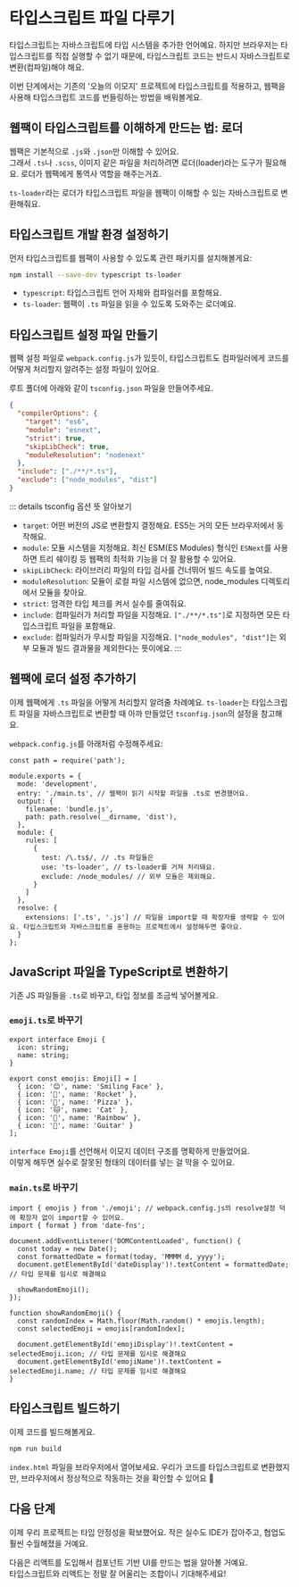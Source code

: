 # 타입스크립트 파일 다루기

타입스크립트는 자바스크립트에 타입 시스템을 추가한 언어예요. 하지만 브라우저는 타입스크립트를 직접 실행할 수 없기 때문에, 타입스크립트 코드는 반드시 자바스크립트로 변환(컴파일)해야 해요.

이번 단계에서는 기존의 '오늘의 이모지' 프로젝트에 타입스크립트를 적용하고, 웹팩을 사용해 타입스크립트 코드를 번들링하는 방법을 배워볼게요.

## 웹팩이 타입스크립트를 이해하게 만드는 법: 로더

웹팩은 기본적으로 `.js`와 `.json`만 이해할 수 있어요.  
그래서 `.ts`나 `.scss`, 이미지 같은 파일을 처리하려면 로더(loader)라는 도구가 필요해요. 로더가 웹팩에게 통역사 역할을 해주는거죠.

`ts-loader`라는 로더가 타입스크립트 파일을 웹팩이 이해할 수 있는 자바스크립트로 변환해줘요.

## 타입스크립트 개발 환경 설정하기

먼저 타입스크립트를 웹팩이 사용할 수 있도록 관련 패키지를 설치해볼게요:

```bash
npm install --save-dev typescript ts-loader
```

- `typescript`: 타입스크립트 언어 자체와 컴파일러를 포함해요.
- `ts-loader`: 웹팩이 `.ts` 파일을 읽을 수 있도록 도와주는 로더예요.

## 타입스크립트 설정 파일 만들기

웹팩 설정 파일로 `webpack.config.js`가 있듯이, 타입스크립트도 컴파일러에게 코드를 어떻게 처리할지 알려주는 설정 파일이 있어요.

루트 폴더에 아래와 같이 `tsconfig.json` 파일을 만들어주세요.

```json
{
  "compilerOptions": {
    "target": "es6",
    "module": "esnext",
    "strict": true,
    "skipLibCheck": true,
    "moduleResolution": "nodenext"
  },
  "include": ["./**/*.ts"],
  "exclude": ["node_modules", "dist"]
}
```

::: details tsconfig 옵션 뜻 알아보기

- `target`: 어떤 버전의 JS로 변환할지 결정해요. ES5는 거의 모든 브라우저에서 동작해요.
- `module`: 모듈 시스템을 지정해요. 최신 ESM(ES Modules) 형식인 `ESNext`를 사용하면 트리 쉐이킹 등 웹팩의 최적화 기능을 더 잘 활용할 수 있어요.
- `skipLibCheck`: 라이브러리 파일의 타입 검사를 건너뛰어 빌드 속도를 높여요.
- `moduleResolution`: 모듈이 로컬 파일 시스템에 없으면, node_modules 디렉토리에서 모듈을 찾아요.
- `strict`: 엄격한 타입 체크를 켜서 실수를 줄여줘요.
- `include`: 컴파일러가 처리할 파일을 지정해요. `["./**/*.ts"]`로 지정하면 모든 타입스크립트 파일을 포함해요.
- `exclude`: 컴파일러가 무시할 파일을 지정해요. `["node_modules", "dist"]`는 외부 모듈과 빌드 결과물을 제외한다는 뜻이에요.
:::

## 웹팩에 로더 설정 추가하기

이제 웹팩에게 `.ts` 파일을 어떻게 처리할지 알려줄 차례예요. `ts-loader`는 타입스크립트 파일을 자바스크립트로 변환할 때 아까 만들었던 `tsconfig.json`의 설정을 참고해요.

`webpack.config.js`를 아래처럼 수정해주세요:

```js{5-5,10-21}
const path = require('path');

module.exports = {
  mode: 'development',
  entry: './main.ts', // 웹팩이 읽기 시작할 파일을 .ts로 변경했어요.
  output: {
    filename: 'bundle.js',
    path: path.resolve(__dirname, 'dist'),
  },
  module: {
    rules: [
      {
        test: /\.ts$/, // .ts 파일들은
        use: 'ts-loader', // ts-loader를 거쳐 처리돼요.
        exclude: /node_modules/ // 외부 모듈은 제외해요.
      }
    ]
  },
  resolve: {
    extensions: ['.ts', '.js'] // 파일을 import할 때 확장자를 생략할 수 있어요. 타입스크립트와 자바스크립트를 혼용하는 프로젝트에서 설정해두면 좋아요.
  }
};
```



## JavaScript 파일을 TypeScript로 변환하기

기존 JS 파일들을 `.ts`로 바꾸고, 타입 정보를 조금씩 넣어볼게요.

### `emoji.ts`로 바꾸기

```ts{1-4,6-6}
export interface Emoji {
  icon: string;
  name: string;
}

export const emojis: Emoji[] = [
  { icon: '😊', name: 'Smiling Face' },
  { icon: '🚀', name: 'Rocket' },
  { icon: '🍕', name: 'Pizza' },
  { icon: '🐱', name: 'Cat' },
  { icon: '🌈', name: 'Rainbow' },
  { icon: '🎸', name: 'Guitar' }
];
```

`interface Emoji`를 선언해서 이모지 데이터 구조를 명확하게 만들었어요.  
이렇게 해두면 실수로 잘못된 형태의 데이터를 넣는 걸 막을 수 있어요.


### `main.ts`로 바꾸기

```ts{1-1,7-7,16-17}
import { emojis } from './emoji'; // webpack.config.js의 resolve설정 덕에 확장자 없이 import할 수 있어요.
import { format } from 'date-fns';

document.addEventListener('DOMContentLoaded', function() {
  const today = new Date();
  const formattedDate = format(today, 'MMMM d, yyyy');
  document.getElementById('dateDisplay')!.textContent = formattedDate; // 타입 문제를 임시로 해결해요
  
  showRandomEmoji();
});

function showRandomEmoji() {
  const randomIndex = Math.floor(Math.random() * emojis.length);
  const selectedEmoji = emojis[randomIndex];
  
  document.getElementById('emojiDisplay')!.textContent = selectedEmoji.icon; // 타입 문제를 임시로 해결해요
  document.getElementById('emojiName')!.textContent = selectedEmoji.name; // 타입 문제를 임시로 해결해요
}
```

## 타입스크립트 빌드하기

이제 코드를 빌드해볼게요.

```bash
npm run build
```

`index.html` 파일을 브라우저에서 열어보세요. 우리가 코드를 타입스크립트로 변환했지만, 브라우저에서 정상적으로 작동하는 것을 확인할 수 있어요 👏


## 다음 단계

이제 우리 프로젝트는 타입 안정성을 확보했어요. 작은 실수도 IDE가 잡아주고, 협업도 훨씬 수월해졌을 거예요.

다음은 리액트를 도입해서 컴포넌트 기반 UI를 만드는 법을 알아볼 거예요.  
타입스크립트와 리액트는 정말 잘 어울리는 조합이니 기대해주세요!